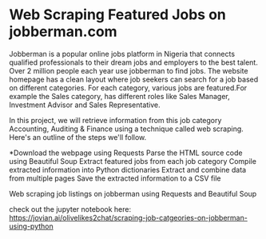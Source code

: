 # Web Scraping Featured Jobs on jobberman.com
Jobberman is a popular online jobs platform in Nigeria that connects qualified professionals to their dream jobs and employers to the best talent. Over 2 million people each year use jobberman to find jobs. The website homepage has a clean layout where job seekers can search for a job based on different categories. For each category, various jobs are featured.For example the Sales category, has different roles like Sales Manager, Investment Advisor and Sales Representative.

In this project, we will retrieve information from this job category Accounting, Auditing & Finance using a technique called web scraping.
Here's an outline of the steps we'll follow.

*Download the webpage using Requests
Parse the HTML source code using Beautiful Soup
Extract featured jobs from each job category
Compile extracted information into Python dictionaries
Extract and combine data from multiple pages
Save the extracted information to a CSV file


Web scraping job listings on jobberman using Requests and Beautiful Soup

check out the jupyter notebook here: https://jovian.ai/olivelikes2chat/scraping-job-catgeories-on-jobberman-using-python
